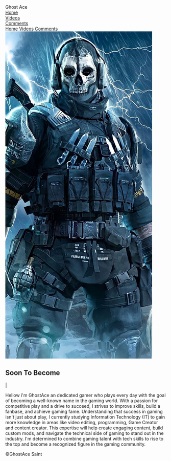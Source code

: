 <html lang="en">
<head>
    <meta charset="UTF-8">
    <meta name="viewport" content="width=device-width, initial-scale=1.0">
    <link rel="stylesheet" href="https://cdnjs.cloudflare.com/ajax/libs/font-awesome/6.5.1/css/all.min.css">
    <link rel="stylesheet" href="https://unpkg.com/aos@next/dist/aos.css" />
    <link rel="stylesheet" href="style.css">
    <title>GhsotAce Saint</title>
</head>
<body>
    <nav>
        <div class="nav-container">
            <div class="logo" data-aos="zoom-in" data-aos-duration="1500">
                Ghost <span>Ace</span>
            </div>
            <div class="links">
                <div class="link" data-aos="fade-up" data-aos-duration="1500" data-aos-delay="300"><a href="Gamer.html">Home</a></div>
                <div class="link" data-aos="fade-up" data-aos-duration="1500" data-aos-delay="400"><a href="Videos.html">Videos</a></div>
                <div class="link" data-aos="fade-up" data-aos-duration="1500" data-aos-delay="500"><a href="Comment.html">Comments</a></div>
        </div>
        <i class="fa-solid fa-bars hamburg" onclick="hamburg()"></i>
    </div>
        <div class="dropdown">
            <div class="links">
                <a href="Gamer.html">Home</a>
                <a href="Videos.html">Videos</a>
                <a href="Comment.html">Comments</a>
                <i class="fa-solid fa-xmark cancel" onclick="cancel()"></i>
            </div>
        </div>
    </nav>
    <section>
        <div class="main-container">
            <div class="image" data-aos="zoom-out" data-aos-duration="3000">
                <img src="Fondo Ghost Legendario.jpg" alt="">
            </div>
            <div class="content">
                <h1 data-aos="fade-left" data-aos-duration="1500" data-aos-delay="700">Soon To Become</h1>
                <div class="typewriter" data-aos="fade-right" data-aos-duration="1500" data-aos-delay="900"><span class="typewriter-text"></span><label for="">|</label></div>
                <p data-aos="flip-down" data-aos-duration="1500" data-aos-delay="1100">Hellow i'm GhostAce an dedicated gamer who plays 
                    every day with the goal of becoming a well-known name in the gaming world. With a passion for competitive play and 
                    a drive to succeed, I strives to improve skills, build a fanbase, and achieve gaming fame.
                    Understanding that success in gaming isn't just about play, I currently studying Information Technology (IT) to gain
                    more knowledge in areas like video editing, programming, Game Creator and content creator. This expertise will help 
                    create engaging content, build custom mods, and navigate the technical side of gaming to stand out in the industry.                   
                    I'm determined to combine gaming talent with tech skills to rise to the top and become a recognized figure in the 
                    gaming community.</p>
                <div class="social-links">
                    <a href="https://www.facebook.com/me/" data-aos="fade-up" data-aos-duration="1500" data-aos-delay="1400"><i class="fa-brands fa-facebook"></i></a>
                    <a href="https://www.tiktok.com/@3ghostace3?is_from_webapp=1&sender_device=pc" data-aos="fade-up" data-aos-duration="1500" data-aos-delay="1500"><i class="fa-brands fa-tiktok"></i></a>
                    <a href="http://www.youtube.com/@Ghost-Ace35" data-aos="fade-up" data-aos-duration="1500" data-aos-delay="1600"><i class="fa-brands fa-youtube"></i></a>
                </div>
            </div>
        </div>
        <footer>&copy;GhostAce Saint</footer>
    </section>
    <script src="https://unpkg.com/aos@next/dist/aos.js"></script>
    <script>
      AOS.init({offset:0});
    </script>
    <script src="script.js"></script>
</body>
</html>
